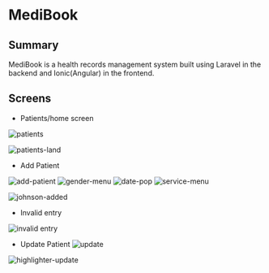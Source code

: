 # MediBook

## Summary

MediBook is a health records management system built using Laravel in the backend and Ionic(Angular) in the frontend.

## Screens

* Patients/home screen
  
![patients](https://github.com/KiarieLinus/MediBook/assets/40097879/2c252b71-4d88-4a5e-9dc0-eed555564ec8) 

![patients-land](https://github.com/KiarieLinus/MediBook/assets/40097879/90703fd5-c651-4be2-975d-5d9b38a0402f)

* Add Patient
  
![add-patient](https://github.com/KiarieLinus/MediBook/assets/40097879/fc609934-07de-43dd-8149-10777a18669c)
![gender-menu](https://github.com/KiarieLinus/MediBook/assets/40097879/089b19b1-db65-4f73-97ed-a88338eea728)
![date-pop](https://github.com/KiarieLinus/MediBook/assets/40097879/ff07650b-bab9-4539-afa9-2159a9fa5a0e)
![service-menu](https://github.com/KiarieLinus/MediBook/assets/40097879/c57aa8e8-cd41-4b9f-b99d-8767da2ada6a)

![johnson-added](https://github.com/KiarieLinus/MediBook/assets/40097879/5dbf1ebd-2b6a-47f4-b553-7edb68098f3f)

* Invalid entry

![invalid entry](https://github.com/KiarieLinus/MediBook/assets/40097879/83fc9ad8-dfd5-4c08-b78f-23f99d15ab12)
  

* Update Patient
![update](https://github.com/KiarieLinus/MediBook/assets/40097879/0bca3abc-c653-45a8-80c2-2503c9dc66ca)

![highlighter-update](https://github.com/KiarieLinus/MediBook/assets/40097879/f0fa1e65-b78a-4dbc-8f19-90f71b3e5f8d)
